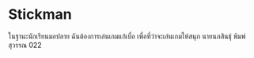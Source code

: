 # Stickman
ในฐานะนักเรียนมอปลาย ฉันต้องการเล่นเกมแก้เบื่อ เพื่อที่ว่าจะเล่นเกมให้สนุก
นายนภสินธุ์ พิมพ์สุวรรณ 022
